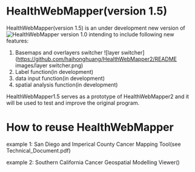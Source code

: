 # HealthWebMapper(version 1.5)

HealthWebMapper(version 1.5) is an under development new version of ![HealthWebMapper version 1.0](https://github.com/HDMA-SDSU/HealthWebMapper) intending to include following new features:

1. Basemaps and overlayers switcher
![layer switcher](https://github.com/haihonghuang/HealthWebMapper2/README images/layer switcher.png)
2. Label function(in development)
3. data input function(in development)
4. spatial analysis function(in development)

HealthWebMapper1.5 serves as a prototype of HealthWebMapper2 and it will be used to test and improve the original program.

# How to reuse HealthWebMapper
example 1: San Diego and Imperical County Cancer Mapping Tool(see Technical_Document.pdf)

example 2: Southern California Cancer Geospatial Modelling Viewer()
